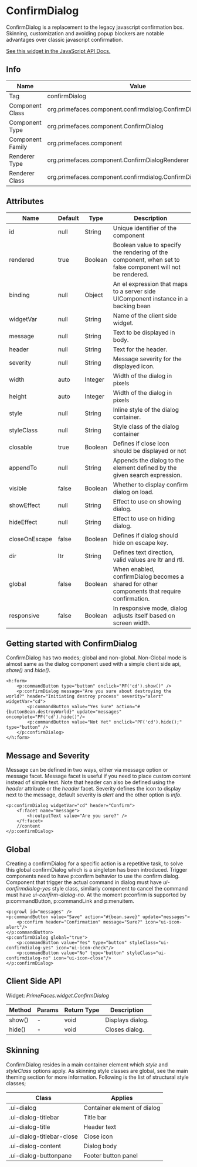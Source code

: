 # ConfirmDialog

ConfirmDialog is a replacement to the legacy javascript confirmation box. Skinning, customization
and avoiding popup blockers are notable advantages over classic javascript confirmation.

[See this widget in the JavaScript API Docs.](../jsdocs/classes/src_PrimeFaces.PrimeFaces.widget.ConfirmDialog-1.html)

## Info

| Name | Value |
| --- | --- |
| Tag | confirmDialog
| Component Class | org.primefaces.component.confirmdialog.ConfirmDialog
| Component Type | org.primefaces.component.ConfirmDialog
| Component Family | org.primefaces.component |
| Renderer Type | org.primefaces.component.ConfirmDialogRenderer
| Renderer Class | org.primefaces.component.confirmdialog.ConfirmDialogRenderer

## Attributes

| Name | Default | Type | Description | 
| --- | --- | --- | --- |
| id | null | String | Unique identifier of the component
| rendered | true | Boolean | Boolean value to specify the rendering of the component, when set to false component will not be rendered.
| binding | null | Object | An el expression that maps to a server side UIComponent instance in a backing bean
| widgetVar | null | String | Name of the client side widget.
| message | null | String | Text to be displayed in body.
| header | null | String | Text for the header.
| severity | null | String | Message severity for the displayed icon.
| width | auto | Integer | Width of the dialog in pixels
| height | auto | Integer | Width of the dialog in pixels
| style | null | String | Inline style of the dialog container.
| styleClass | null | String | Style class of the dialog container
| closable | true | Boolean | Defines if close icon should be displayed or not
| appendTo | null | String | Appends the dialog to the element defined by the given search expression.
| visible | false | Boolean | Whether to display confirm dialog on load.
| showEffect | null | String | Effect to use on showing dialog.
| hideEffect | null | String | Effect to use on hiding dialog.
| closeOnEscape | false | Boolean | Defines if dialog should hide on escape key.
| dir | ltr | String | Defines text direction, valid values are ltr and rtl.
| global | false | Boolean | When enabled, confirmDialog becomes a shared for other components that require confirmation.
| responsive | false | Boolean | In responsive mode, dialog adjusts itself based on screen width.

## Getting started with ConfirmDialog
ConfirmDialog has two modes; global and non-global. Non-Global mode is almost same as the
dialog component used with a simple client side api, _show()_ and _hide()_.

```xhtml
<h:form>
    <p:commandButton type="button" onclick="PF('cd').show()" />
    <p:confirmDialog message="Are you sure about destroying the world?" header="Initiating destroy process" severity="alert" widgetVar="cd">
        <p:commandButton value="Yes Sure" action="#{buttonBean.destroyWorld}" update="messages" oncomplete="PF('cd').hide()"/>
        <p:commandButton value="Not Yet" onclick="PF('cd').hide();" type="button" />
    </p:confirmDialog>
</h:form>
```
## Message and Severity
Message can be defined in two ways, either via message option or message facet. Message facet is
useful if you need to place custom content instead of simple text. Note that header can also be
defined using the _header_ attribute or the _header_ facet. Severity defines the icon to display next to
the message, default severity is _alert_ and the other option is _info_.

```xhtml
<p:confirmDialog widgetVar="cd" header="Confirm">
    <f:facet name="message">
        <h:outputText value="Are you sure?" />
    </f:facet>
    //content
</p:confirmDialog>
```

## Global
Creating a confirmDialog for a specific action is a repetitive task, to solve this global confirmDialog
which is a singleton has been introduced. Trigger components need to have p:confirm behavior to
use the confirm dialog. Component that trigger the actual command in dialog must have _ui-confirmdialog-yes_
style class, similarly component to cancel the command must have _ui-confirm-dialog-no_.
At the moment p:confirm is supported by p:commandButton, p:commandLink and p:menuitem.

```xhtml
<p:growl id="messages" />
<p:commandButton value="Save" action="#{bean.save}" update="messages">
    <p:confirm header="Confirmation" message="Sure?" icon="ui-icon-alert"/>
</p:commandButton>
<p:confirmDialog global="true">
    <p:commandButton value="Yes" type="button" styleClass="ui-confirmdialog-yes" icon="ui-icon-check"/>
    <p:commandButton value="No" type="button" styleClass="ui-confirmdialog-no" icon="ui-icon-close"/>
</p:confirmDialog>
```
## Client Side API
Widget: _PrimeFaces.widget.ConfirmDialog_

| Method | Params | Return Type | Description | 
| --- | --- | --- | --- | 
| show() | - | void | Displays dialog.
| hide() | - | void | Closes dialog.

## Skinning
ConfirmDialog resides in a main container element which _style_ and _styleClass_ options apply. As
skinning style classes are global, see the main theming section for more information. Following is
the list of structural style classes;

| Class | Applies | 
| --- | --- | 
| .ui-dialog | Container element of dialog
| .ui-dialog-titlebar | Title bar
| .ui-dialog-title | Header text
| .ui-dialog-titlebar-close | Close icon
| .ui-dialog-content | Dialog body
| .ui-dialog-buttonpane | Footer button panel
